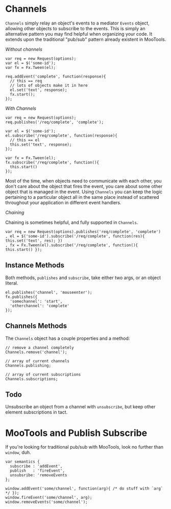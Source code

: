 Channels
========

`Channels` simply relay an object's events to a mediator `Events` object, allowing other objects to subscribe to the events. This is simply an alternative pattern you may find helpful when organizing your code.  It extends upon the traditional "pub/sub" pattern already existent in MooTools.

_Without channels_

    var req = new Request(options);
    var el = $('some-id');
    var fx = Fx.Tween(el);
    
    req.addEvent('complete', function(response){
      // this == req
      // lots of objects make it in here
      el.set('text', response);
      fx.start();
    });

_With Channels_

    var req = new Request(options);
    req.publishes('/req/complete', 'complete');
    
    var el = $('some-id');
    el.subscribe('/req/complete', function(response){
      // this == el
      this.set('text', response);
    });
    
    var fx = Fx.Tween(el);
    fx.subscribe('/req/complete', function(){
      this.start()
    });

Most of the time, when objects need to communicate with each other, you don't care about the object that fires the event, you care about some other object that is managed in the event.  Using `Channels` you can keep the logic pertaining to a particular object all in the same place instead of scattered throughout your application in different event handlers.

_Chaining_

Chaining is sometimes helpful, and fully supported in `Channels`.

    var req = new Request(options).publishes('req/complete', 'complete')
    , el = $('some-id').subscribe('/req/complete', function(res){ this.set('text', res); })
    , fx = Fx.Tween(el).subscribe('/req/complete', function(){ this.start() });

Instance Methods
----------------

Both methods, `publishes` and `subscribe`, take either two args, or an object literal.

    el.publishes('channel', 'mouseenter');
    fx.publishes({
      'somechannel': 'start',
      'otherchannel': 'complete'
    });

Channels Methods
----------------

The `Channels` object has a couple properties and a method:

    // remove a channel completely
    Channels.remove('channel');
    
    // array of current channels
    Channels.publishing;
    
    // array of current subscriptions
    Channels.subscriptions;

Todo
----

Unsubscribe an object from a channel with `unsubscribe`, but keep other element subscriptions in tact.

MooTools and Publish Subscribe
==============================

If you're looking for traditional pub/sub with MooTools, look no further than `window`, duh.

    var semantics {
      subscribe : 'addEvent',
      publish   : 'fireEvent',
      unsubsribe: 'removeEvents
    };
    
    window.addEvent('some/channel', function(arg){ /* do stuff with `arg` */ });
    window.fireEvent('some/channel', arg);
    window.removeEvents('some/channel');

